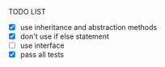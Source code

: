 TODO LIST
- [x] use inheritance and abstraction methods
- [x] don't use if else statement
- [ ] use interface
- [x] pass all tests